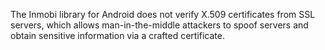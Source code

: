 The Inmobi library for Android does not verify X.509 certificates from SSL servers, which allows man-in-the-middle attackers to spoof servers and obtain sensitive information via a crafted certificate.